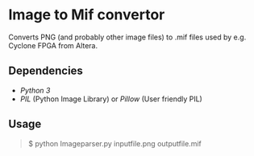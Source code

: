 # Image to Mif convertor

Converts PNG (and probably other image files) to .mif files used by e.g. Cyclone FPGA from Altera.

## Dependencies

- _Python 3_
- _PIL_ (Python Image Library) or _Pillow_ (User friendly PIL)

## Usage
>$ python Imageparser.py inputfile.png outputfile.mif